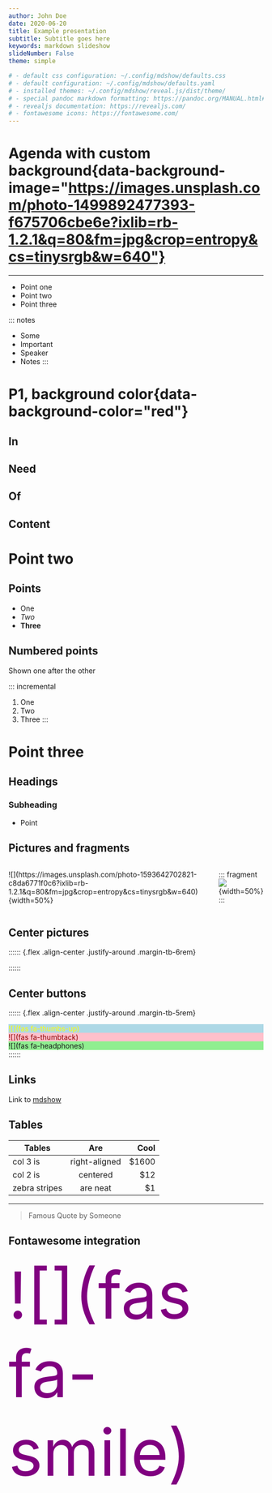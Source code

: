 ```yaml
---
author: John Doe
date: 2020-06-20
title: Example presentation
subtitle: Subtitle goes here
keywords: markdown slideshow
slideNumber: False
theme: simple

# - default css configuration: ~/.config/mdshow/defaults.css
# - default configuration: ~/.config/mdshow/defaults.yaml
# - installed themes: ~/.config/mdshow/reveal.js/dist/theme/
# - special pandoc markdown formatting: https://pandoc.org/MANUAL.html#pandocs-markdown
# - revealjs documentation: https://revealjs.com/
# - fontawesome icons: https://fontawesome.com/
---
```


# Agenda with custom background{data-background-image="https://images.unsplash.com/photo-1499892477393-f675706cbe6e?ixlib=rb-1.2.1&q=80&fm=jpg&crop=entropy&cs=tinysrgb&w=640"}



---

- Point one
- Point two
- Point three

::: notes
- Some
- Important
- Speaker
- Notes
:::

# P1, background color{data-background-color="red"}

## In

## Need

## Of

## Content

# Point two

## Points

- One
- *Two*
- **Three**

## Numbered points

Shown one after the other

::: incremental
1. One
2. Two
3. Three
:::

# Point three

## Headings

### Subheading

- Point

## Pictures and fragments

<div style="display: flex; align-items: center">
![](https://images.unsplash.com/photo-1593642702821-c8da6771f0c6?ixlib=rb-1.2.1&q=80&fm=jpg&crop=entropy&cs=tinysrgb&w=640){width=50%}

::: fragment
![](https://images.unsplash.com/photo-1587613864521-9ef8dfe617cc?ixlib=rb-1.2.1&q=80&fm=jpg&crop=entropy&cs=tinysrgb&w=640){width=50%}
:::
</div>

## Center pictures

:::::: {.flex .align-center .justify-around .margin-tb-6rem}
<div class="box-12rem radius-10p overflow-hidden background-cover box-shadow-bl" style='background-image: url("https://images.unsplash.com/photo-1595537725181-0f127e2feeb2?ixlib=rb-1.2.1&q=80&fm=jpg&crop=entropy&cs=tinysrgb&w=640");'></div>
<div class="box-12rem radius-10p overflow-hidden background-cover box-shadow-rbl" style='background-image: url("https://images.unsplash.com/photo-1595589982168-77b64bc1b485?ixlib=rb-1.2.1&q=80&fm=jpg&crop=entropy&cs=tinysrgb&w=640");'></div>
<div class="box-12rem radius-10p overflow-hidden background-cover box-shadow-trbl" style='background-image: url("https://images.unsplash.com/photo-1595586964632-b215dfbc064a?ixlib=rb-1.2.1&q=80&fm=jpg&crop=entropy&cs=tinysrgb&w=640");'></div>
<div class="box-12rem radius-10p overflow-hidden background-cover box-shadow-rb" style='background-image: url("https://images.unsplash.com/photo-1595508064774-5ff825ff0f81?ixlib=rb-1.2.1&q=80&fm=jpg&crop=entropy&cs=tinysrgb&w=640");'></div>
::::::

## Center buttons

:::::: {.flex .align-center .justify-around .margin-tb-5rem}
<div class="flex align-center justify-around box-10rem radius-50p overflow-hidden background-cover box-shadow-rbl" style=" background-color: lightblue; color: yellow">![](fas fa-thumbs-up)</div>
<div class="flex align-center justify-around box-10rem radius-50p overflow-hidden background-cover box-shadow-rbl" style=" background-color: pink; color: darkred;">![](fas fa-thumbtack)</div>
<div class="flex align-center justify-around box-10rem radius-50p overflow-hidden background-cover box-shadow-rbl" style=" background-color: lightgreen; color: lightblack;">![](fas fa-headphones)</div>
::::::

## Links

Link to [mdshow](https://github.com/jceb/mdshow)

## Tables

| Tables        | Are             | Cool   |
| ------------- | :-------------: | -----: |
| col 3 is      | right-aligned   | $1600  |
| col 2 is      | centered        | $12    |
| zebra stripes | are neat        | $1     |

---

> Famous
> Quote
> by
> Someone

## Fontawesome integration

<span style="font-size: 8rem; color: purple;">
![](fas fa-smile)
</span>

